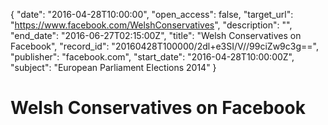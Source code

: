 {
  "date": "2016-04-28T10:00:00", 
  "open_access": false, 
  "target_url": "https://www.facebook.com/WelshConservatives", 
  "description": "", 
  "end_date": "2016-06-27T02:15:00Z", 
  "title": "Welsh Conservatives on Facebook", 
  "record_id": "20160428T100000/2dl+e3SI/V//99ciZw9c3g==", 
  "publisher": "facebook.com", 
  "start_date": "2016-04-28T10:00:00Z", 
  "subject": "European Parliament Elections 2014"
}

# Welsh Conservatives on Facebook

